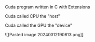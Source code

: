 
Cuda program written in C with Extensions

Cuda called CPU the "host"

Cuda called the GPU the "device"

![[Pasted image 20240312190813.png]]

